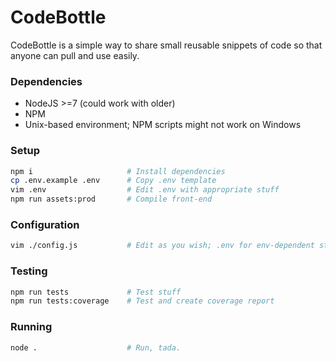 CodeBottle
===========

CodeBottle is a simple way to share small reusable snippets of code so that anyone can pull and use easily.

### Dependencies

- NodeJS >=7 (could work with older)
- NPM
- Unix-based environment; NPM scripts might not work on Windows

### Setup

```Bash
npm i                     # Install dependencies
cp .env.example .env      # Copy .env template
vim .env                  # Edit .env with appropriate stuff
npm run assets:prod       # Compile front-end
```

### Configuration

```Bash
vim ./config.js           # Edit as you wish; .env for env-dependent stuff
```

### Testing

```Bash
npm run tests             # Test stuff
npm run tests:coverage    # Test and create coverage report
```

### Running

```Bash
node .                    # Run, tada.
```